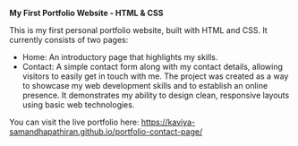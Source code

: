 **My First Portfolio Website - HTML & CSS**

This is my first personal portfolio website, built with HTML and CSS. It currently consists of two pages:

* Home: An introductory page that highlights my skills.
* Contact: A simple contact form along with my contact details, allowing visitors to easily get in touch with me.
The project was created as a way to showcase my web development skills and to establish an online presence. It demonstrates my ability to design clean, responsive layouts using basic web technologies.

You can visit the live portfolio here: https://kaviya-samandhapathiran.github.io/portfolio-contact-page/

